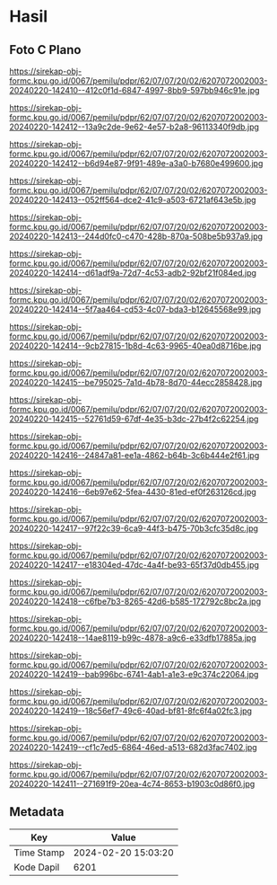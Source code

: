 # Hasil

## Foto C Plano

https://sirekap-obj-formc.kpu.go.id/0067/pemilu/pdpr/62/07/07/20/02/6207072002003-20240220-142410--412c0f1d-6847-4997-8bb9-597bb946c91e.jpg

https://sirekap-obj-formc.kpu.go.id/0067/pemilu/pdpr/62/07/07/20/02/6207072002003-20240220-142412--13a9c2de-9e62-4e57-b2a8-96113340f9db.jpg

https://sirekap-obj-formc.kpu.go.id/0067/pemilu/pdpr/62/07/07/20/02/6207072002003-20240220-142412--b6d94e87-9f91-489e-a3a0-b7680e499600.jpg

https://sirekap-obj-formc.kpu.go.id/0067/pemilu/pdpr/62/07/07/20/02/6207072002003-20240220-142413--052ff564-dce2-41c9-a503-6721af643e5b.jpg

https://sirekap-obj-formc.kpu.go.id/0067/pemilu/pdpr/62/07/07/20/02/6207072002003-20240220-142413--244d0fc0-c470-428b-870a-508be5b937a9.jpg

https://sirekap-obj-formc.kpu.go.id/0067/pemilu/pdpr/62/07/07/20/02/6207072002003-20240220-142414--d61adf9a-72d7-4c53-adb2-92bf21f084ed.jpg

https://sirekap-obj-formc.kpu.go.id/0067/pemilu/pdpr/62/07/07/20/02/6207072002003-20240220-142414--5f7aa464-cd53-4c07-bda3-b12645568e99.jpg

https://sirekap-obj-formc.kpu.go.id/0067/pemilu/pdpr/62/07/07/20/02/6207072002003-20240220-142414--9cb27815-1b8d-4c63-9965-40ea0d8716be.jpg

https://sirekap-obj-formc.kpu.go.id/0067/pemilu/pdpr/62/07/07/20/02/6207072002003-20240220-142415--be795025-7a1d-4b78-8d70-44ecc2858428.jpg

https://sirekap-obj-formc.kpu.go.id/0067/pemilu/pdpr/62/07/07/20/02/6207072002003-20240220-142415--52761d59-67df-4e35-b3dc-27b4f2c62254.jpg

https://sirekap-obj-formc.kpu.go.id/0067/pemilu/pdpr/62/07/07/20/02/6207072002003-20240220-142416--24847a81-ee1a-4862-b64b-3c6b444e2f61.jpg

https://sirekap-obj-formc.kpu.go.id/0067/pemilu/pdpr/62/07/07/20/02/6207072002003-20240220-142416--6eb97e62-5fea-4430-81ed-ef0f263126cd.jpg

https://sirekap-obj-formc.kpu.go.id/0067/pemilu/pdpr/62/07/07/20/02/6207072002003-20240220-142417--97f22c39-6ca9-44f3-b475-70b3cfc35d8c.jpg

https://sirekap-obj-formc.kpu.go.id/0067/pemilu/pdpr/62/07/07/20/02/6207072002003-20240220-142417--e18304ed-47dc-4a4f-be93-65f37d0db455.jpg

https://sirekap-obj-formc.kpu.go.id/0067/pemilu/pdpr/62/07/07/20/02/6207072002003-20240220-142418--c6fbe7b3-8265-42d6-b585-172792c8bc2a.jpg

https://sirekap-obj-formc.kpu.go.id/0067/pemilu/pdpr/62/07/07/20/02/6207072002003-20240220-142418--14ae8119-b99c-4878-a9c6-e33dfb17885a.jpg

https://sirekap-obj-formc.kpu.go.id/0067/pemilu/pdpr/62/07/07/20/02/6207072002003-20240220-142419--bab996bc-6741-4ab1-a1e3-e9c374c22064.jpg

https://sirekap-obj-formc.kpu.go.id/0067/pemilu/pdpr/62/07/07/20/02/6207072002003-20240220-142419--18c56ef7-49c6-40ad-bf81-8fc6f4a02fc3.jpg

https://sirekap-obj-formc.kpu.go.id/0067/pemilu/pdpr/62/07/07/20/02/6207072002003-20240220-142419--cf1c7ed5-6864-46ed-a513-682d3fac7402.jpg

https://sirekap-obj-formc.kpu.go.id/0067/pemilu/pdpr/62/07/07/20/02/6207072002003-20240220-142411--271691f9-20ea-4c74-8653-b1903c0d86f0.jpg


## Metadata

| Key        | Value               |
| ---------- | ------------------- |
| Time Stamp | 2024-02-20 15:03:20 |
| Kode Dapil | 6201                |



